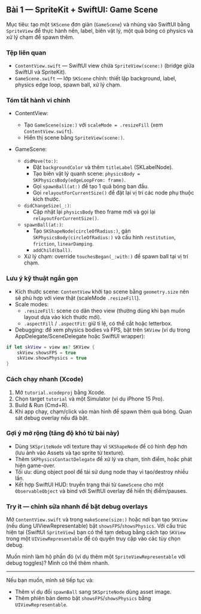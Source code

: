 ## Bài 1 — SpriteKit + SwiftUI: Game Scene

Mục tiêu: tạo một `SKScene` đơn giản (`GameScene`) và nhúng vào SwiftUI bằng `SpriteView` để thực hành nền, label, biên vật lý, một quả bóng có physics và xử lý chạm để spawn thêm.

### Tệp liên quan

- `ContentView.swift` — SwiftUI view chứa `SpriteView(scene:)` (bridge giữa SwiftUI và SpriteKit).
- `GameScene.swift` — lớp `SKScene` chính: thiết lập background, label, physics edge loop, spawn ball, xử lý chạm.

### Tóm tắt hành vi chính

- ContentView:

  - Tạo `GameScene(size:)` với `scaleMode = .resizeFill` (xem `ContentView.swift`).
  - Hiển thị scene bằng `SpriteView(scene:)`.

- GameScene:
  - `didMove(to:)`:
    - Đặt `backgroundColor` và thêm `titleLabel` (SKLabelNode).
    - Tạo biên vật lý quanh scene: `physicsBody = SKPhysicsBody(edgeLoopFrom: frame)`.
    - Gọi `spawnBall(at:)` để tạo 1 quả bóng ban đầu.
    - Gọi `relayoutForCurrentSize()` để đặt lại vị trí các node phụ thuộc kích thước.
  - `didChangeSize(_:)`:
    - Cập nhật lại `physicsBody` theo frame mới và gọi lại `relayoutForCurrentSize()`.
  - `spawnBall(at:)`:
    - Tạo `SKShapeNode(circleOfRadius:)`, gán `SKPhysicsBody(circleOfRadius:)` và cấu hình `restitution`, `friction`, `linearDamping`.
    - `addChild(ball)`.
  - Xử lý chạm: override `touchesBegan(_:with:)` để spawn ball tại vị trí chạm.

### Lưu ý kỹ thuật ngắn gọn

- Kích thước scene: `ContentView` khởi tạo scene bằng `geometry.size` nên sẽ phù hợp với view thật (scaleMode `.resizeFill`).
- Scale modes:
  - `.resizeFill`: scene co dãn theo view (thường dùng khi bạn muốn layout dựa vào kích thước mới).
  - `.aspectFill` / `.aspectFit`: giữ tỉ lệ, có thể cắt hoặc letterbox.
- Debugging: để xem physics bodies và FPS, bật trên `SKView` (ví dụ trong AppDelegate/SceneDelegate hoặc SwiftUI wrapper):

```swift
if let skView = view as? SKView {
    skView.showsFPS = true
    skView.showsPhysics = true
}
```

### Cách chạy nhanh (Xcode)

1. Mở `tutorial.xcodeproj` bằng Xcode.
2. Chọn target `tutorial` và một Simulator (ví dụ iPhone 15 Pro).
3. Build & Run (Cmd+R).
4. Khi app chạy, chạm/click vào màn hình để spawn thêm quả bóng. Quan sát debug overlay nếu đã bật.

### Gợi ý mở rộng (tăng độ khó từ bài này)

- Dùng `SKSpriteNode` với texture thay vì `SKShapeNode` để có hình đẹp hơn (lưu ảnh vào Assets và tạo sprite từ texture).
- Thêm `SKPhysicsContactDelegate` để xử lý va chạm, tính điểm, hoặc phát hiện game-over.
- Tối ưu: dùng object pool để tái sử dụng node thay vì tạo/destroy nhiều lần.
- Kết hợp SwiftUI HUD: truyền trạng thái từ `GameScene` cho một `ObservableObject` và bind với SwiftUI overlay để hiển thị điểm/pauses.

### Try it — chỉnh sửa nhanh để bật debug overlays

Mở `ContentView.swift` và trong `makeScene(size:)` hoặc nơi bạn tạo `SKView` (nếu dùng UIViewRepresentable) bật `showsFPS`/`showsPhysics`. Với cấu trúc hiện tại (SwiftUI `SpriteView`) bạn có thể tạm debug bằng cách tạo `SKView` trong một `UIViewRepresentable` để có quyền truy cập vào các tùy chọn debug.

Muốn mình làm hộ phần đó (ví dụ thêm một `SpriteViewRepresentable` với debug toggles)? Mình có thể thêm nhanh.

---

Nếu bạn muốn, mình sẽ tiếp tục và:

- Thêm ví dụ đổi `spawnBall` sang `SKSpriteNode` dùng asset image.
- Thêm phiên bản demo bật `showsFPS`/`showsPhysics` bằng `UIViewRepresentable`.
